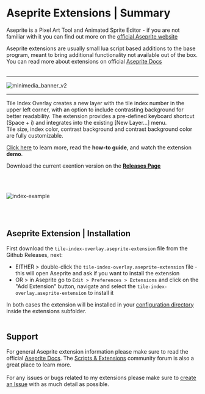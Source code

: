 # Aseprite Extensions | Summary

Aseprite is a Pixel Art Tool and Animated Sprite Editor - if you are not familiar with it you can find out more on the [official Aseprite website](https://www.aseprite.org/)

Aseprite extensions are usually small lua script based additions to the base program, meant to bring additional functionality not available out of the box. You can read more about extensions on official [Aseprite Docs](https://www.aseprite.org/docs/extensions/)
<br/><br/>

***
![minimedia_banner_v2](https://github.com/user-attachments/assets/590b9b6b-60ad-4b62-abb3-f074a9aee5dc "Pixeltica's Tile Index Overlay Aseprite Extension")
***

Tile Index Overlay creates a new layer with the tile index number in the upper left corner, with an option to include contrasting background for better readability. The extension provides a pre-defined keyboard shortcut (Space + i) and integrates into the existing [New Layer...] menu. <br/>
Tile size, index color, contrast background and contrast background color are fully customizable.<br/>

[Click here](https://github.com/Pixeltica/AsepriteExtensions/tree/main/TileIndexOverlay) to learn more, read the **how-to guide**, and watch the extension **demo**.<br/>

Download the current exention version on the **[Releases Page](https://github.com/Pixeltica/AsepriteExtensions/releases/tag/1.0.0 "release v1.0.0 link")**

<br/><br/>

![index-example](https://github.com/user-attachments/assets/527615f7-1d6a-43a8-9e79-43e6e8a8c5eb)

<br/><br/>

## Aseprite Extension | Installation
First download the `tile-index-overlay.aseprite-extension` file from the Github Releases, next:
* EITHER > double-click the `tile-index-overlay.aseprite-extension` file - this will open Aseprite and ask if you want to install the extension
* OR > in Aseprite go to `Edit > Preferences > Extensions` and click on the "Add Extension" button, navigate and select the `tile-index-overlay.aseprite-extension` to install it

In both cases the extension will be installed in your [configuration directory](https://www.aseprite.org/docs/preferences-folder/) inside the extensions subfolder. 
<br/><br/>

## Support
For general Aseprite extension information please make sure to read the official [Aseprite Docs](https://www.aseprite.org/docs/extensions/). The [Scripts & Extensions](https://community.aseprite.org/c/scripts/13) community forum is also a great place to learn more.<br/><br/>
For any issues or bugs related to my extensions please make sure to [create an Issue](https://github.com/Pixeltica/AsepriteExtensions/issues) with as much detail as possible.
<br/><br/>

